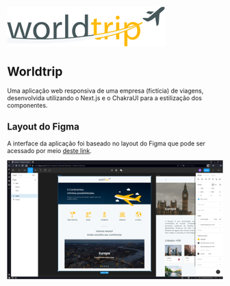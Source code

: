 ![worldtrip logo](public/images/logo.svg)

# Worldtrip

Uma aplicação web responsiva de uma empresa (fictícia) de viagens, desenvolvida utilizando o Next.js e o ChakraUI para a estilização dos componentes.

## Layout do Figma

A interface da aplicação foi baseado no layout do Figma que pode ser acessado por meio [deste link](https://www.figma.com/file/OFCnk4AKxi41e0ztrqlSYZ/Desafio-1-M%C3%B3dulo-4-ReactJS?node-id=14%3A135).

![Layout da aplicação no Figma](public/screenshots/layout_figma.png)